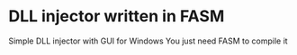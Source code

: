 # DLL injector written in FASM
Simple DLL injector with GUI for Windows
You just need FASM to compile it
